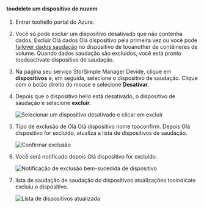 #### <a name="toodelete-a-cloud-appliance"></a>toodelete um dispositivo de nuvem

1. Entrar toohello portal do Azure.
2. Você só pode excluir um dispositivo desativado que não contenha dados. Excluir Olá dados Olá dispositivo pela primeira vez ou você pode [failover dados saudação](../articles/storsimple/storsimple-8000-device-failover-cloud-appliance.md) no dispositivo de tooanother de contêineres de volume. Quando dados saudação são excluídos, você está pronto toodeactivate dispositivo de saudação.
3. Na página seu serviço StorSimple Manager Devide, clique em **dispositivos** e, em seguida, selecione o dispositivo de saudação. Clique com o botão direito do mouse e selecione **Desativar**.
4. Depois que o dispositivo hello está desativado, o dispositivo de saudação e selecione **excluir**.

    ![Selecionar um dispositivo desativado e clicar em excluir](./media/storsimple-8000-delete-cloud-appliance/delete-cloud-appliance1.png)

5. Tipo de exclusão de Olá Olá dispositivo nome tooconfirm. Depois Olá dispositivo for excluído, atualiza a lista de dispositivos de saudação.

    ![Confirmar exclusão](./media/storsimple-8000-delete-cloud-appliance/delete-cloud-appliance2.png)

6. Você será notificado depois Olá dispositivo for excluído.

    ![Notificação de exclusão bem-sucedida de dispositivo](./media/storsimple-8000-delete-cloud-appliance/delete-cloud-appliance4.png)

7. lista de saudação de saudação do dispositivos atualizações tooindicate excluiu o dispositivo.

    ![Lista de dispositivos atualizada](./media/storsimple-8000-delete-cloud-appliance/delete-cloud-appliance5.png)
